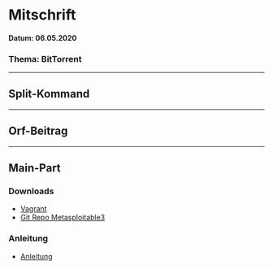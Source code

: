 # **Mitschrift**
#### **Datum: 06.05.2020**
### **Thema: BitTorrent**
---
## Split-Kommand
---
## Orf-Beitrag 
---
## **Main-Part** 

### Downloads
- [Vagrant](https://www.vagrantup.com/downloads.html)
- [Git Repo Metasploitable3](https://github.com/rapid7/metasploitable3.git)
### Anleitung 
- [Anleitung](https://liberty-shell.com/sec/2018/07/08/install-ms3/)